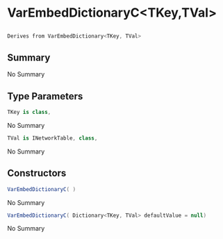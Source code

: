 # VarEmbedDictionaryC<TKey,TVal>

## 
```c#
Derives from VarEmbedDictionary<TKey, TVal>
```

## Summary

No Summary
## Type Parameters

```c#
TKey is class, 
```
No Summary
```c#
TVal is INetworkTable, class, 
```
No Summary
## Constructors

```c#
VarEmbedDictionaryC( ) 
```
No Summary
```c#
VarEmbedDictionaryC( Dictionary<TKey, TVal> defaultValue = null) 
```
No Summary
